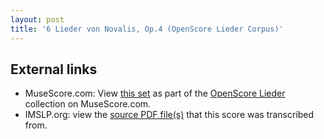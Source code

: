```yaml
---
layout: post
title: '6 Lieder von Novalis, Op.4 (OpenScore Lieder Corpus)'
---
```


## External links

- MuseScore.com: View [this set] as part of the [OpenScore Lieder] collection on MuseScore.com.
- IMSLP.org: view the [source PDF file(s)][IMSLP] that this score was transcribed from.

[IMSLP]: https://imslp.org/wiki/Special:ReverseLookup/511862
[this set]: https://musescore.com/openscore-lieder-corpus/sets/5002042
[OpenScore Lieder]: https://musescore.com/openscore-lieder-corpus
